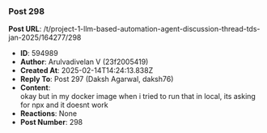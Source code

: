### Post 298
**Post URL**: /t/project-1-llm-based-automation-agent-discussion-thread-tds-jan-2025/164277/298
- **ID**: 594989
- **Author**: Arulvadivelan V (23f2005419)
- **Created At**: 2025-02-14T14:24:13.838Z
- **Reply To**: Post 297 (Daksh Agarwal, daksh76)
- **Content**:  
  okay but in my docker image when i tried to run that in local, its asking for npx and it doesnt work
- **Reactions**: None
- **Post Number**: 298

